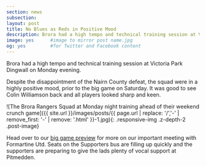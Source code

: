 ```yaml
---
section: news
subsection:
layout: post
title: No Blues as Reds in Positive Mood
description: Brora had a high tempo and technical training session at Victoria Park Dingwall on Monday evening.
image: yes      #image to mirror post name.jpg
og: yes         #for Twitter and Facebook content
---
```

Brora had a high tempo and technical training session at Victoria Park Dingwall on Monday evening.

Despite the disappointment of the Nairn County defeat, the squad were in a highly positive mood, prior to the big game on Saturday. It was good to see Colin Williamson back and all players looked sharp and keen. 

![The Brora Rangers Squad at Monday night training ahead of their weekend crunch game]({{ site.url }}/images/posts/{{ page.url | replace: '/','-' | remove_first: '-' | remove: '.html' }}-1.jpg){: .responsive-img .z-depth-2 .post-image}

Head over to our [big game preview](/2016/01/03/formartine-away-preview.html) for more on our important meeting with Formartine Utd. Seats on the Supporters bus are filling up quickly and the supporters are preparing to give the lads plenty of vocal support at Pitmedden.